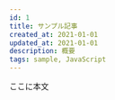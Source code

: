 ```yaml
---
id: 1
title: サンプル記事
created_at: 2021-01-01
updated_at: 2021-01-01
description: 概要
tags: sample, JavaScript
---
```


ここに本文
